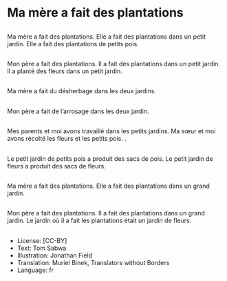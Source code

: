 # Ma mère a fait des plantations

##
Ma mère a fait des
plantations.
Elle a fait des
plantations dans un
petit jardin.
Elle a fait des
plantations de petits
pois.

##
Mon père a fait des
plantations.
Il a fait des plantations
dans un petit jardin.
Il a planté des fleurs
dans un petit jardin.

##
Ma mère a fait du
désherbage dans les
deux jardins.

##
Mon père a fait de
l’arrosage dans les
deux jardin.

##
Mes parents et moi
avons travaillé dans les
petits jardins.
Ma sœur et moi avons
récolté les fleurs et les
petits pois.
.

##
Le petit jardin de petits
pois a produit des sacs
de pois.
Le petit jardin de fleurs
a produit des sacs de
fleurs.

##
Ma mère a fait des
plantations.
Elle a fait des
plantations dans un
grand jardin.

##
Mon père a fait des
plantations.
Il a fait des plantations
dans un grand jardin.
Le jardin où il a fait les
plantations était un
jardin de fleurs.

##
* License: [CC-BY]
* Text: Tom Sabwa
* Illustration: Jonathan Field
* Translation: Muriel Binek, Translators without Borders
* Language: fr
